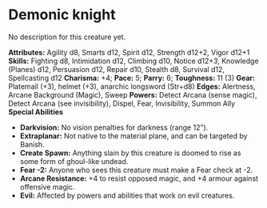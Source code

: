 # Demonic knight

No description for this creature yet.

**Attributes:** Agility d8, Smarts d12, Spirit d12, Strength d12+2,
Vigor d12+1
**Skills:** Fighting d8, Intimidation d12, Climbing d10, Notice d12+3,
Knowledge (Planes) d12, Persuasion d12, Repair d10, Stealth d8, Survival
d12, Spellcasting d12
**Charisma:** +4; **Pace:** 5; **Parry:** 6; **Toughness:** 11 (3)
**Gear:** Platemail (+3), helmet (+3), anarchic longsword (Str+d8)
**Edges:** Alertness, Arcane Background (Magic), Sweep
**Powers:** Detect Arcana (sense magic), Detect Arcana (see
invisibility), Dispel, Fear, Invisibility, Summon Ally
**Special Abilities**

- **Darkvision:** No vision penalties for darkness (range 12").
- **Extraplanar:** Not native to the material plane, and can be targeted
by Banish.
- **Create Spawn:** Anything slain by this creature is doomed to rise as
some form of ghoul-like undead.
- **Fear -2:** Anyone who sees this creature must make a Fear check at
-2.
- **Arcane Resistance:** +4 to resist opposed magic, and +4 armour
against offensive magic.
- **Evil:** Affected by powers and abilities that work on evil
creatures.
